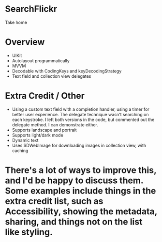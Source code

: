 # SearchFlickr
Take home

# Overview 
- UIKit
- Autolayout programmatically
- MVVM
- Decodable with CodingKeys and keyDecodingStrategy
- Text field and collection view delegates

# Extra Credit / Other
- Using a custom text field with a completion handler, using a timer for better user experience.  The delegate technique wasn't searching on each keystroke.  I left both versions in the code, but commented out the delegate method.  I can demonstrate either.
- Supports landscape and portrait
- Supports light/dark mode
- Dynamic text
- Uses SDWebImage for downloading images in collection view, with caching

# There's a lot of ways to improve this, and I'd be happy to discuss them.  Some examples include things in the extra credit list, such as Accessibility, showing the metadata, sharing, and things not on the list like styling.
